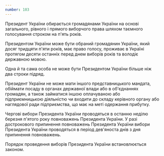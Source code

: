 ```yaml
---
number: 103
---
```


Президент України обирається громадянами України на основі загального, рівного і прямого виборчого права шляхом таємного
голосування строком на п'ять років.

Президентом України може бути обраний громадянин України, який досяг тридцяти п'яти років, має право голосу, проживає в
Україні протягом десяти останніх перед днем виборів років та володіє державною мовою.

Одна й та сама особа не може бути Президентом України більше ніж два строки підряд.

Президент України не може мати іншого представницького мандата, обіймати посаду в органах державної влади або в
об'єднаннях громадян, а також займатися іншою оплачуваною або підприємницькою діяльністю чи входити до складу керівного
органу або наглядової ради підприємства, що має на меті одержання прибутку.

Чергові вибори Президента України проводяться в останню неділю березня п'ятого року повноважень Президента України. У
разі дострокового припинення повноважень Президента України вибори Президента України проводяться в період дев'яноста
днів з дня припинення повноважень.

Порядок проведення виборів Президента України встановлюється законом.
